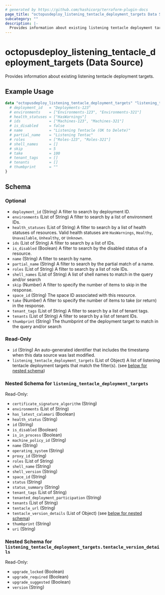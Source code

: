 ```yaml
---
# generated by https://github.com/hashicorp/terraform-plugin-docs
page_title: "octopusdeploy_listening_tentacle_deployment_targets Data Source - terraform-provider-octopusdeploy"
subcategory: ""
description: |-
  Provides information about existing listening tentacle deployment targets.
---
```


# octopusdeploy_listening_tentacle_deployment_targets (Data Source)

Provides information about existing listening tentacle deployment targets.

## Example Usage

```terraform
data "octopusdeploy_listening_tentacle_deployment_targets" "listening_tentacle_deployment_targets" {
  # deployment_id   = "Deployments-123"
  # environments    = ["Environments-123", "Environments-321"]
  # health_statuses = ["HasWarnings"]
  # ids             = ["Machines-123", "Machines-321"]
  # is_disabled     = false
  # name            = "Listening Tentacle (OK to Delete)"
  # partial_name    = "Listening Tentac"
  # roles           = ["Roles-123", "Roles-321"]
  # shell_names     = []
  # skip            = 5
  # take            = 100
  # tenant_tags     = []
  # tenants         = []
  # thumbprint      = ""
}
```

<!-- schema generated by tfplugindocs -->
## Schema

### Optional

- `deployment_id` (String) A filter to search by deployment ID.
- `environments` (List of String) A filter to search by a list of environment IDs.
- `health_statuses` (List of String) A filter to search by a list of health statuses of resources. Valid health statuses are `HasWarnings`, `Healthy`, `Unavailable`, `Unhealthy`, or `Unknown`.
- `ids` (List of String) A filter to search by a list of IDs.
- `is_disabled` (Boolean) A filter to search by the disabled status of a resource.
- `name` (String) A filter to search by name.
- `partial_name` (String) A filter to search by the partial match of a name.
- `roles` (List of String) A filter to search by a list of role IDs.
- `shell_names` (List of String) A list of shell names to match in the query and/or search
- `skip` (Number) A filter to specify the number of items to skip in the response.
- `space_id` (String) The space ID associated with this resource.
- `take` (Number) A filter to specify the number of items to take (or return) in the response.
- `tenant_tags` (List of String) A filter to search by a list of tenant tags.
- `tenants` (List of String) A filter to search by a list of tenant IDs.
- `thumbprint` (String) The thumbprint of the deployment target to match in the query and/or search

### Read-Only

- `id` (String) An auto-generated identifier that includes the timestamp when this data source was last modified.
- `listening_tentacle_deployment_targets` (List of Object) A list of listening tentacle deployment targets that match the filter(s). (see [below for nested schema](#nestedatt--listening_tentacle_deployment_targets))

<a id="nestedatt--listening_tentacle_deployment_targets"></a>
### Nested Schema for `listening_tentacle_deployment_targets`

Read-Only:

- `certificate_signature_algorithm` (String)
- `environments` (List of String)
- `has_latest_calamari` (Boolean)
- `health_status` (String)
- `id` (String)
- `is_disabled` (Boolean)
- `is_in_process` (Boolean)
- `machine_policy_id` (String)
- `name` (String)
- `operating_system` (String)
- `proxy_id` (String)
- `roles` (List of String)
- `shell_name` (String)
- `shell_version` (String)
- `space_id` (String)
- `status` (String)
- `status_summary` (String)
- `tenant_tags` (List of String)
- `tenanted_deployment_participation` (String)
- `tenants` (List of String)
- `tentacle_url` (String)
- `tentacle_version_details` (List of Object) (see [below for nested schema](#nestedobjatt--listening_tentacle_deployment_targets--tentacle_version_details))
- `thumbprint` (String)
- `uri` (String)

<a id="nestedobjatt--listening_tentacle_deployment_targets--tentacle_version_details"></a>
### Nested Schema for `listening_tentacle_deployment_targets.tentacle_version_details`

Read-Only:

- `upgrade_locked` (Boolean)
- `upgrade_required` (Boolean)
- `upgrade_suggested` (Boolean)
- `version` (String)
